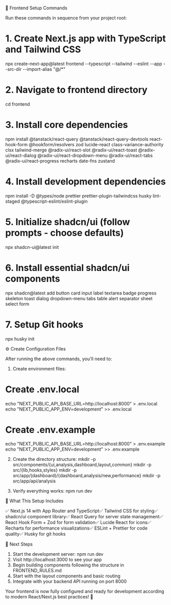 🚀 Frontend Setup Commands

  Run these commands in sequence from your project root:

  # 1. Create Next.js app with TypeScript and Tailwind CSS
  npx create-next-app@latest frontend --typescript --tailwind --eslint --app --src-dir --import-alias "@/*"

  # 2. Navigate to frontend directory
  cd frontend

  # 3. Install core dependencies
  npm install @tanstack/react-query @tanstack/react-query-devtools react-hook-form @hookform/resolvers zod lucide-react class-variance-authority clsx
  tailwind-merge @radix-ui/react-slot @radix-ui/react-toast @radix-ui/react-dialog @radix-ui/react-dropdown-menu @radix-ui/react-tabs @radix-ui/react-progress
   recharts date-fns zustand

  # 4. Install development dependencies
  npm install -D @types/node prettier prettier-plugin-tailwindcss husky lint-staged @typescript-eslint/eslint-plugin

  # 5. Initialize shadcn/ui (follow prompts - choose defaults)
  npx shadcn-ui@latest init

  # 6. Install essential shadcn/ui components
  npx shadcn@latest add button card input label textarea badge progress skeleton toast dialog dropdown-menu tabs table alert separator sheet select form

  # 7. Setup Git hooks
  npx husky init

  ⚙️ Create Configuration Files

  After running the above commands, you'll need to:

  1. Create environment files:
  # Create .env.local
  echo "NEXT_PUBLIC_API_BASE_URL=http://localhost:8000" > .env.local
  echo "NEXT_PUBLIC_APP_ENV=development" >> .env.local

  # Create .env.example  
  echo "NEXT_PUBLIC_API_BASE_URL=http://localhost:8000" > .env.example
  echo "NEXT_PUBLIC_APP_ENV=development" >> .env.example

  2. Create the directory structure:
  mkdir -p src/components/{ui,analysis,dashboard,layout,common}
  mkdir -p src/{lib,hooks,styles}
  mkdir -p src/app/\(dashboard\)/{dashboard,analysis/new,performance}
  mkdir -p src/app/api/analysis

  3. Verify everything works:
  npm run dev

  🎯 What This Setup Includes

  ✅ Next.js 14 with App Router and TypeScript✅ Tailwind CSS for styling✅ shadcn/ui component library✅ React Query for server state management✅ React Hook
   Form + Zod for form validation✅ Lucide React for icons✅ Recharts for performance visualizations✅ ESLint + Prettier for code quality✅ Husky for git
  hooks

  🚀 Next Steps

  1. Start the development server: npm run dev
  2. Visit http://localhost:3000 to see your app
  3. Begin building components following the structure in FRONTEND_RULES.md
  4. Start with the layout components and basic routing
  5. Integrate with your backend API running on port 8000

  Your frontend is now fully configured and ready for development according to modern React/Next.js best practices! 🎉